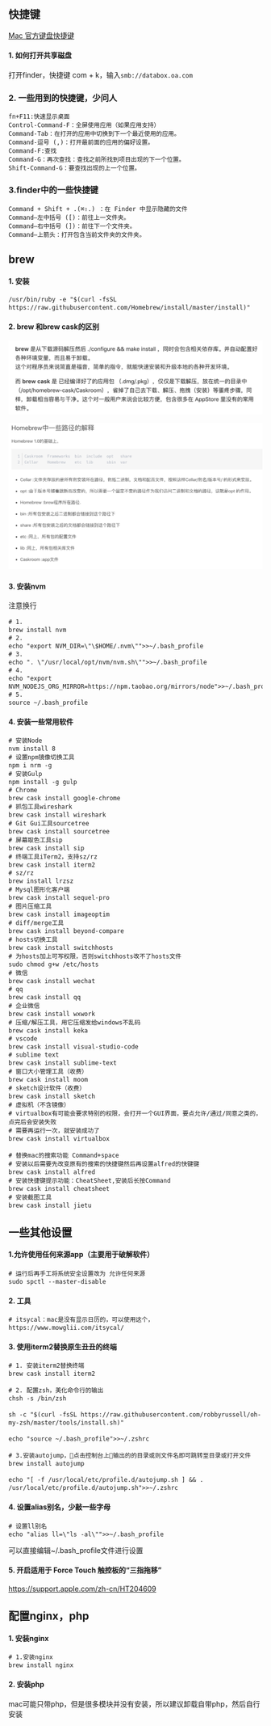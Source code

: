 ## 快捷键

[Mac 官方键盘快捷键](https://support.apple.com/zh-cn/HT201236)

#### 1. 如何打开共享磁盘
打开finder，快捷键 com + k，输入`smb://databox.oa.com`

### 2. 一些用到的快捷键，少问人

```shell
fn+F11:快速显示桌面
Control-Command-F：全屏使用应用（如果应用支持）
Command-Tab：在打开的应用中切换到下一个最近使用的应用。 
Command-逗号 (,)：打开最前面的应用的偏好设置。
Command-F:查找
Command-G：再次查找：查找之前所找到项目出现的下一个位置。
Shift-Command-G：要查找出现的上一个位置。
```

### 3.finder中的一些快捷键
```
Command + Shift + .(⌘⇧.) ：在 Finder 中显示隐藏的文件
Command–左中括号 ([)：前往上一文件夹。
Command–右中括号 (])：前往下一个文件夹。
Command–上箭头：打开包含当前文件夹的文件夹。
```

## brew

#### 1. 安装

```shell
/usr/bin/ruby -e "$(curl -fsSL https://raw.githubusercontent.com/Homebrew/install/master/install)"
```

#### 2. brew 和brew cask的区别
![asserts/mac/brew.png](./asserts/mac/brew1.png)

![./asserts/mac/path.png](./asserts/mac/path.png)

#### 3. 安装nvm

注意换行

```shell
# 1.
brew install nvm
# 2.
echo "export NVM_DIR=\"\$HOME/.nvm\"">>~/.bash_profile
# 3.
echo ". \"/usr/local/opt/nvm/nvm.sh\"">>~/.bash_profile
# 4.
echo "export NVM_NODEJS_ORG_MIRROR=https://npm.taobao.org/mirrors/node">>~/.bash_profile
# 5. 
source ~/.bash_profile

```

#### 4. 安装一些常用软件

```shell
# 安装Node
nvm install 8
# 设置npm镜像切换工具
npm i nrm -g
# 安装Gulp
npm install -g gulp
# Chrome
brew cask install google-chrome
# 抓包工具wireshark
brew cask install wireshark
# Git Gui工具sourcetree
brew cask install sourcetree
# 屏幕取色工具sip
brew cask install sip
# 终端工具iTerm2，支持sz/rz
brew cask install iterm2
# sz/rz
brew install lrzsz
# Mysql图形化客户端
brew cask install sequel-pro
# 图片压缩工具
brew cask install imageoptim
# diff/merge工具
brew cask install beyond-compare
# hosts切换工具
brew cask install switchhosts
# 为hosts加上可写权限，否则switchhosts改不了hosts文件
sudo chmod g+w /etc/hosts
# 微信
brew cask install wechat
# qq
brew cask install qq
# 企业微信
brew cask install wxwork
# 压缩/解压工具，用它压缩发给windows不乱码
brew cask install keka
# vscode
brew cask install visual-studio-code
# sublime text
brew cask install sublime-text
# 窗口大小管理工具（收费）
brew cask install moom
# sketch设计软件（收费）
brew cask install sketch
# 虚拟机（不含镜像）
# virtualbox有可能会要求特别的权限，会打开一个GUI界面，要点允许/通过/同意之类的，点完后会安装失败
# 需要再运行一次，就安装成功了
brew cask install virtualbox

# 替换mac的搜索功能 Command+space
# 安装以后需要先改变原有的搜索的快捷键然后再设置alfred的快键键
brew cask install alfred
# 安装快捷键提示功能：CheatSheet,安装后长按Command
brew cask install cheatsheet 
# 安装截图工具
brew cask install jietu
```

## 一些其他设置

#### 1.允许使用任何来源app（主要用于破解软件）
```
# 运行后再手工将系统安全设置改为 允许任何来源
sudo spctl --master-disable
```

#### 2. 工具
```
# itsycal：mac是没有显示日历的，可以使用这个，https://www.mowglii.com/itsycal/
```

#### 3. 使用iterm2替换原生丑丑的终端
```
# 1. 安装iterm2替换终端
brew cask install iterm2

# 2. 配置zsh，美化命令行的输出
chsh -s /bin/zsh

sh -c "$(curl -fsSL https://raw.githubusercontent.com/robbyrussell/oh-my-zsh/master/tools/install.sh)"

echo "source ~/.bash_profile">>~/.zshrc

# 3.安装autojump，点击控制台上输出的的目录或则文件名即可跳转至目录或打开文件
brew install autojump

echo "[ -f /usr/local/etc/profile.d/autojump.sh ] && . /usr/local/etc/profile.d/autojump.sh">>~/.zshrc
```

#### 4. 设置alias别名，少敲一些字母
```
# 设置ll别名
echo "alias ll=\"ls -al\"">>~/.bash_profile
```
可以直接编辑~/.bash_profile文件进行设置

#### 5. 开启适用于 Force Touch 触控板的“三指拖移”
<https://support.apple.com/zh-cn/HT204609>

## 配置nginx，php

#### 1. 安装nginx
```
# 1.安装nginx
brew install nginx
```
#### 2. 安装php
mac可能只带php，但是很多模块并没有安装，所以建议卸载自带php，然后自行安装
